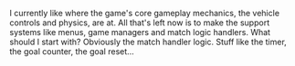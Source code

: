 I currently like where the game's core gameplay mechanics, the vehicle controls and physics, are at. All that's left now is to make the support systems like menus, game managers and match logic handlers.
What should I start with? Obviously the match handler logic. Stuff like the timer, the goal counter, the goal reset...

